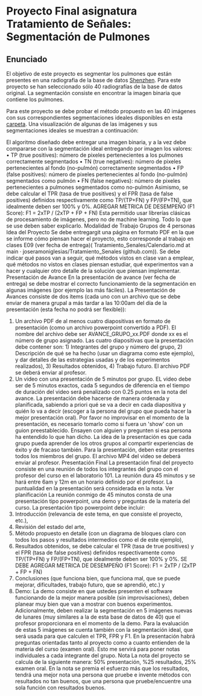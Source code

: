 # Proyecto Final asignatura Tratamiento de Señales: Segmentación de Pulmones
## Enunciado

El objetivo de este proyecto es segmentar los pulmones que están presentes en una radiografia de la base de datos [Shenzhen](https://www.ncbi.nlm.nih.gov/pmc/articles/PMC4256233/). Para este proyecto se han seleccionado sólo 40 radiografías de la base de datos original. La segmentación consiste en encontrar la imagen binaria que contiene los pulmones.
 
Para este proyecto se debe probar el método propuesto en las 40 imágenes con sus correspondientes segmentaciones ideales disponibles en esta [carpeta](https://github.com/joseramoniglesias/Tratamiento_Senales/blob/main/Proyecto/project.zip). Una visualización de algunas de las imágenes y sus segmentaciones ideales se muestran a continuación:
 
El algoritmo diseñado debe entregar una imagen binaria, y a la vez debe compararse con la segmentación ideal entregando por imagen los valores:
•	TP (true positives): número de pixeles pertenecientes a los pulmones correctamente segmentados
•	TN (true negatives): número de pixeles pertenecientes al fondo (no-pulmón) correctamente segmentados
•	FP (false positives): número de pixeles pertenecientes al fondo (no-pulmón) segmentados como pulmón
•	FN (false negatives): número de pixeles pertenecientes a pulmones segmentados como no-pulmón
Asimismo, se debe calcular el TPR (tasa de true positives) y el FPR (tasa de false positives) definidos respectivamente como TP/(TP+FN) y FP/(FP+TN), que idealmente deben ser 100% y 0%.
AGREGAR METRICA DE DESEMPEÑO (F1 Score):
F1 = 2xTP / (2xTP + FP + FN)
Esta permitido usar librerías clásicas de procesamiento de imágenes, pero no de machine learning. Todo lo que se use deben saber explicarlo.
Modalidad de Trabajo
Grupos de 4 personas
Idea del Proyecto
Se debe entregargit una página en formato PDF en la que se informe cómo piensan hacer el proyecto, esto corresponde al trabajo en clases E09 (ver fecha de entrega)( Tratamiento_Senales/Calendario.md at main · joseramoniglesias/Tratamiento_Senales (github.com)). Se debe indicar qué pasos van a seguir, qué métodos vistos en clase van a emplear, qué métodos no vistos en clases piensan estudiar, qué experimentos van a hacer y cualquier otro detalle de la solución que piensan implementar.
Presentación de Avance
En la presentación de avance (ver fecha de entrega) se debe mostrar el correcto funcionamiento de la segmentación en algunas imágenes (por ejemplo las más fáciles). La Presentación de Avances consiste de dos ítems (cada uno con un archivo que se debe enviar de manera grupal a más tardar a las 10:00am del día de la presentación (esta fecha no podrá ser flexible)):
1.	Un archivo PDF de al menos cuatro diapositivas en formato de presentación (como un archivo powerpoint convertido a PDF). El nombre del archivo debe ser AVANCE_GRUPO_xx.PDF donde xx es el número de grupo asignado. Las cuatro diapositivas que la presentación debe contener son: 1) Integrantes del grupo y número del grupo, 2) Descripción de qué se ha hecho (usar un diagrama como este ejemplo), y dar detalles de las estrategias usadas y de los experimentos realizados), 3) Resultados obtenidos, 4) Trabajo futuro. El archivo PDF se deberá enviar al profesor.
2.	Un video con una presentación de 5 minutos por grupo. EL video debe ser de 5 minutos exactos, cada 5 segundos de diferencia en el tiempo de duración del video será penalizado con 0.25 puntos en la nota del avance. La presentación debe hacerse de manera ordenada y planificada, sabiendo a priori qué se va a decir en cada diapositiva y quién lo va a decir (escoger a la persona del grupo que pueda hacer la mejor presentación oral). Por favor no improvisar en el momento de la presentación, es necesario tomarlo como si fuera un 'show' con un guion preestablecido. Ensayen con alguien y pregunten si esa persona ha entendido lo que han dicho. La idea de la presentación es que cada grupo pueda aprender de los otros grupos al compartir experiencias de éxito y de fracaso también. Para la presentación, deben estar presentes todos los miembros del grupo. El archivo MP4 del video se deberá enviar al profesor.
Presentación Final
La presentación final del proyecto consiste en una reunión de todos los integrantes del grupo con el profesor del curso en el laboratorio 101. La reunión dura 45 minutos y se hará entre 6am y 12m en un horario definido por el profesor. La puntualidad en la presentación será considerada en la nota. Ver planificación
La reunión conmigo de 45 minutos consta de una presentación tipo powerpoint, una demo y preguntas de la materia del curso.
La presentación tipo powerpoint debe incluir:
1.	Introducción (relevancia de este tema, en que consiste el proyecto, etc.),
2.	Revisión del estado del arte,
3.	Método propuesto en detalle (con un diagrama de bloques claro con todos los pasos y resultados intermedios como el de este ejemplo),
4.	Resultados obtenidos,
se debe calcular el TPR (tasa de true positives) y el FPR (tasa de false positives) definidos respectivamente como TP/(TP+FN) y FP/(FP+TN), que idealmente deben ser 100% y 0%.
SE DEBE AGREGAR METRICA DE DESEMPEÑO (F1 Score):
F1 = 2xTP / (2xTP + FP + FN)
5.	Conclusiones (que funciona bien, que funciona mal, que se puede mejorar, dificultades, trabajo futuro, que se aprendió, etc.) y
6.	Demo: La demo consiste en que ustedes presenten el software funcionando de la mejor manera posible (sin improvisaciones), deben planear muy bien que van a mostrar con buenos experimentos. Adicionalmente, deben realizar la segmentación en 5 imágenes nuevas de lunares (muy similares a la de esta base de datos de 40) que el profesor proporcionara en el momento de la demo. Para la evaluación de estas 5 imágenes se cuenta también con la segmentación ideal, que será usada para que calculen el TPR, FPR y F1.
En la presentación habrá preguntas orientadas tanto al proyecto como a cuanto entienden de la materia del curso (examen oral). Esto me servirá para poner notas individuales a cada integrante del grupo.
Nota
La nota del proyecto se calcula de la siguiente manera: 50% presentación, %25 resultados, 25% examen oral. En la nota se premia el esfuerzo más que los resultados, tendrá una mejor nota una persona que pruebe e invente métodos con resultados no tan buenos, que una persona que pruebe/encuentre una sola función con resultados buenos.

